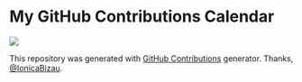 My GitHub Contributions Calendar
================================

![](https://github.com/zchen9/meow/blob/master/meow.png)

This repository was generated with [GitHub Contributions](https://github.com/IonicaBizau/github-contributions) generator. Thanks, [@IonicaBizau](https://github.com/IonicaBizau).